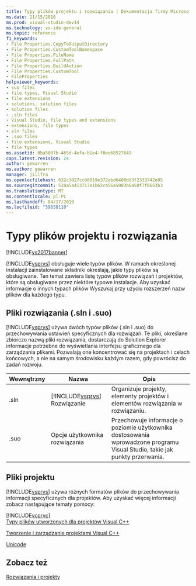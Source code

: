 ```yaml
---
title: Typy plików projektu i rozwiązania | Dokumentacja firmy Microsoft
ms.date: 11/15/2016
ms.prod: visual-studio-dev14
ms.technology: vs-ide-general
ms.topic: reference
f1_keywords:
- File Properties.CopyToOutputDirectory
- File Properties.CustomToolNamespace
- File Properties.FileName
- File Properties.FullPath
- File Properties.BuildAction
- File Properties.CustomTool
- FileProperties
helpviewer_keywords:
- suo files
- file types, Visual Studio
- file extensions
- solutions, solution files
- solution files
- .sln files
- Visual Studio, file types and extensions
- extensions, file types
- sln files
- .suo files
- file extensions, Visual Studio
- file types
ms.assetid: 0ba5007b-465d-4efa-b1e4-f0ee68527649
caps.latest.revision: 24
author: gewarren
ms.author: gewarren
manager: jillfra
ms.openlocfilehash: 632c3027ccb8019e372abd6400dd3f2333742e05
ms.sourcegitcommit: 53aa5a413717a1b62ca56a5983b6a50f7f0663b3
ms.translationtype: MT
ms.contentlocale: pl-PL
ms.lasthandoff: 04/17/2019
ms.locfileid: "59658110"
---
```

# <a name="project-and-solution-file-types"></a>Typy plików projektu i rozwiązania
[!INCLUDE[vs2017banner](../../includes/vs2017banner.md)]

[!INCLUDE[vsprvs](../../includes/vsprvs-md.md)] obsługuje wiele typów plików. W ramach określonej instalacji zainstalowane składniki określają, jakie typy plików są obsługiwane. Ten temat zawiera listę typów plików rozwiązań i projektów, które są obsługiwane przez niektóre typowe instalacje. Aby uzyskać informacje o innych typach plików Wyszukaj przy użyciu rozszerzeń nazw plików dla każdego typu.  
  
## <a name="solution-files-sln-and-suo"></a>Pliki rozwiązania (.sln i .suo)  
 [!INCLUDE[vsprvs](../../includes/vsprvs-md.md)] używa dwóch typów plików (.sln i .suo) do przechowywania ustawień specyficznych dla rozwiązań. Te pliki, określane zbiorczo nazwą pliki rozwiązania, dostarczają do Solution Explorer informacje potrzebne do wyświetlania interfejsu graficznego dla zarządzania plikami. Pozwalają one koncentrować się na projektach i celach końcowych, a nie na samym środowisku każdym razem, gdy powrócisz do zadań rozwoju.  
  
|Wewnętrzny|Nazwa|Opis|  
|---------------|----------|-----------------|  
|.sln|[!INCLUDE[vsprvs](../../includes/vsprvs-md.md)] Rozwiązanie|Organizuje projekty, elementy projektów i elementów rozwiązania w rozwiązaniu.|  
|.suo|Opcje użytkownika rozwiązania|Przechowuje informacje o poziomie użytkownika dostosowania wprowadzone programu Visual Studio, takie jak punkty przerwania.|  
  
## <a name="project-files"></a>Pliki projektu  
 [!INCLUDE[vsprvs](../../includes/vsprvs-md.md)] używa różnych formatów plików do przechowywania informacji specyficznych dla projektów. Aby uzyskać więcej informacji zobacz następujące tematy pomocy:  
  
 [!INCLUDE[vcprvc](../../includes/vcprvc-md.md)]  
 [Typy plików utworzonych dla projektów Visual C++](http://msdn.microsoft.com/library/2b0ee2e0-ae81-4185-9bb9-11da3c99a283)  
  
 [Tworzenie i zarządzanie projektami Visual C++](http://msdn.microsoft.com/library/11003cd8-9046-4630-a189-a32bf3b88047)  
  
 [Unicode](http://msdn.microsoft.com/library/1002004b-4113-4380-bf63-e1570934b793)  
  
## <a name="see-also"></a>Zobacz też  
 [Rozwiązania i projekty](../../ide/solutions-and-projects-in-visual-studio.md)
